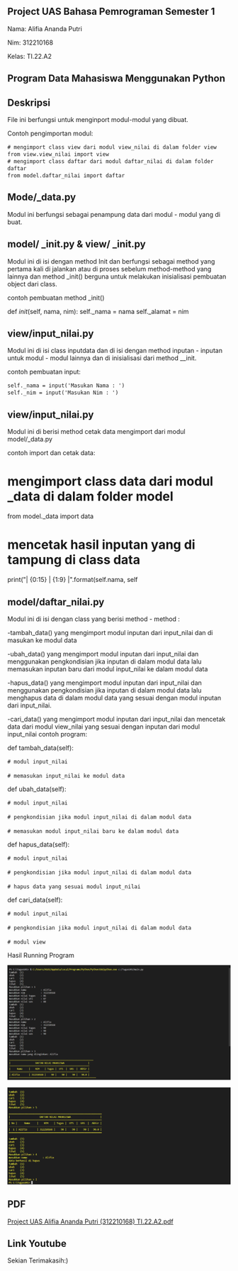 ## Project UAS Bahasa Pemrograman Semester 1

Nama: Alifia Ananda Putri

Nim: 312210168

Kelas: TI.22.A2

## Program Data Mahasiswa Menggunakan Python

## Deskripsi

File ini berfungsi untuk menginport modul-modul yang dibuat.

Contoh pengimportan modul:

```
# mengimport class view dari modul view_nilai di dalam folder view
from view.view_nilai import view
# mengimport class daftar dari modul daftar_nilai di dalam folder daftar
from model.daftar_nilai import daftar
```

## Mode/_data.py

Modul ini berfungsi sebagai penampung data dari modul - modul yang di buat.

## model/ _init.py & view/ _init.py

Modul ini di isi dengan method Init dan berfungsi sebagai method yang pertama kali di jalankan atau di proses sebelum method-method yang lainnya dan method _init() berguna untuk melakukan inisialisasi pembuatan object dari class.

contoh pembuatan method _init()

def _init_(self, nama, nim):
    self._nama = nama
    self._alamat = nim

## view/input_nilai.py

Modul ini di isi class inputdata dan di isi dengan method inputan - inputan untuk modul - modul lainnya dan di inisialisasi dari method __init.

contoh pembuatan input:

    self._nama = input('Masukan Nama : ')
    self._nim = input('Masukan Nim : ')

## view/input_nilai.py

Modul ini di berisi method cetak data mengimport dari modul model/_data.py

contoh import dan cetak data:

# mengimport class data dari modul _data di dalam folder model
from model._data import data
# mencetak hasil inputan yang di tampung di class data
print("| {0:15}   | {1:9} |".format(self.nama, self

## model/daftar_nilai.py

Modul ini di isi dengan class yang berisi method - method :

-tambah_data() yang mengimport modul inputan dari input_nilai dan di masukan ke modul data

-ubah_data() yang mengimport modul inputan dari input_nilai dan menggunakan pengkondisian jika inputan di dalam modul data lalu memasukan inputan baru dari modul input_nilai ke dalam modul data

-hapus_data() yang mengimport modul inputan dari input_nilai dan menggunakan pengkondisian jika inputan di dalam modul data lalu menghapus data di dalam modul data yang sesuai dengan modul inputan dari input_nilai.

-cari_data() yang mengimport modul inputan dari input_nilai dan mencetak data dari modul view_nilai yang sesuai dengan inputan dari modul input_nilai contoh program:

def tambah_data(self):

    # modul input_nilai
    
    # memasukan input_nilai ke modul data
    
def ubah_data(self):

    # modul input_nilai
    
    # pengkondisian jika modul input_nilai di dalam modul data
    
    # memasukan modul input_nilai baru ke dalam modul data
    
def hapus_data(self):

    # modul input_nilai
    
    # pengkondisian jika modul input_nilai di dalam modul data
    
    # hapus data yang sesuai modul input_nilai
    
def cari_data(self):

    # modul input_nilai
    
    # pengkondisian jika modul input_nilai di dalam modul data
    
    # modul view

Hasil Running Program


![gambar1](ss/1.png)


![gambar2](ss/2.png)


## PDF 

[Project UAS Alifia Ananda Putri (312210168) TI.22.A2.pdf](https://github.com/Alifiananda06/Project-UAS-1-B.-Pemrograman/files/10374422/Project.UAS.Alifia.Ananda.Putri.312210168.TI.22.A2.pdf)

## Link Youtube

Sekian Terimakasih:)
